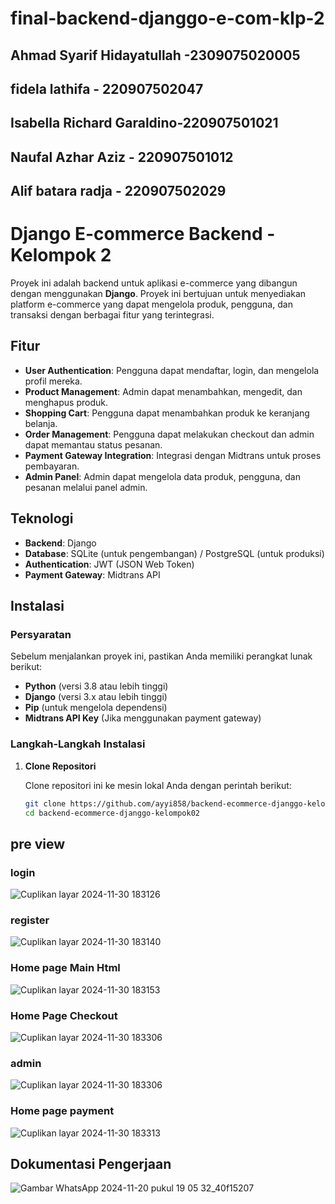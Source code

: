 ﻿# final-backend-djanggo-e-com-klp-2
## Ahmad Syarif Hidayatullah -2309075020005
## fidela lathifa - 220907502047
## Isabella Richard Garaldino-220907501021
## Naufal Azhar Aziz - 220907501012
## Alif batara radja - 220907502029

# Django E-commerce Backend - Kelompok 2

Proyek ini adalah backend untuk aplikasi e-commerce yang dibangun dengan menggunakan **Django**. Proyek ini bertujuan untuk menyediakan platform e-commerce yang dapat mengelola produk, pengguna, dan transaksi dengan berbagai fitur yang terintegrasi.

## Fitur

- **User Authentication**: Pengguna dapat mendaftar, login, dan mengelola profil mereka.
- **Product Management**: Admin dapat menambahkan, mengedit, dan menghapus produk.
- **Shopping Cart**: Pengguna dapat menambahkan produk ke keranjang belanja.
- **Order Management**: Pengguna dapat melakukan checkout dan admin dapat memantau status pesanan.
- **Payment Gateway Integration**: Integrasi dengan Midtrans untuk proses pembayaran.
- **Admin Panel**: Admin dapat mengelola data produk, pengguna, dan pesanan melalui panel admin.

## Teknologi

- **Backend**: Django
- **Database**: SQLite (untuk pengembangan) / PostgreSQL (untuk produksi)
- **Authentication**: JWT (JSON Web Token)
- **Payment Gateway**: Midtrans API

## Instalasi

### Persyaratan

Sebelum menjalankan proyek ini, pastikan Anda memiliki perangkat lunak berikut:

- **Python** (versi 3.8 atau lebih tinggi)
- **Django** (versi 3.x atau lebih tinggi)
- **Pip** (untuk mengelola dependensi)
- **Midtrans API Key** (Jika menggunakan payment gateway)

### Langkah-Langkah Instalasi

1. **Clone Repositori**

   Clone repositori ini ke mesin lokal Anda dengan perintah berikut:

   ```bash
   git clone https://github.com/ayyi858/backend-ecommerce-djanggo-kelompok02.git
   cd backend-ecommerce-djanggo-kelompok02


## pre view
### login
![Cuplikan layar 2024-11-30 183126](https://github.com/user-attachments/assets/4d7d2ae9-5d96-4641-a797-0aa6ebd92e4a)

### register
![Cuplikan layar 2024-11-30 183140](https://github.com/user-attachments/assets/3c771a2f-5c32-4dfa-b889-c1250eed4114)

### Home page Main Html
![Cuplikan layar 2024-11-30 183153](https://github.com/user-attachments/assets/f72c8311-027e-4ea0-b303-54a19c4c7d83)

### Home Page Checkout
![Cuplikan layar 2024-11-30 183306](https://github.com/user-attachments/assets/c6d5e091-97a5-45b9-9237-a09f1ffaac2b)

### admin 
![Cuplikan layar 2024-11-30 183306](https://github.com/user-attachments/assets/520e36be-584c-4700-88a3-ce4e4b30fd5b)

### Home page payment
![Cuplikan layar 2024-11-30 183313](https://github.com/user-attachments/assets/86e605ee-8f7a-475a-82c0-854dd04e7b3a)

## Dokumentasi Pengerjaan
![Gambar WhatsApp 2024-11-20 pukul 19 05 32_40f15207](https://github.com/user-attachments/assets/a2762a44-5698-4d38-8cb3-c3744db0c0d4)






